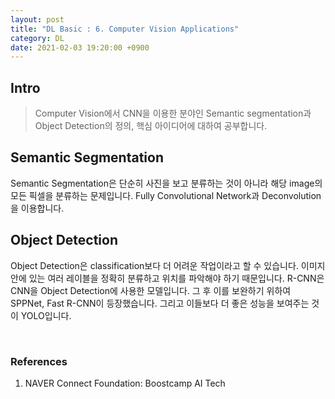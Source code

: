 ```yaml
---
layout: post
title: "DL Basic : 6. Computer Vision Applications"
category: DL
date: 2021-02-03 19:20:00 +0900
---
```

## Intro
>Computer Vision에서 CNN을 이용한 분야인 Semantic segmentation과 Object Detection의 정의, 핵심 아이디어에 대하여 공부합니다.

## Semantic Segmentation
Semantic Segmentation은 단순히 사진을 보고 분류하는 것이 아니라 해당 image의 모든 픽셀을 분류하는 문제입니다. Fully Convolutional Network과 Deconvolution을 이용합니다.

## Object Detection
Object Detection은 classification보다 더 어려운 작업이라고 할 수 있습니다. 이미지 안에 있는 여러 레이블을 정확히 분류하고 위치를 파악해야 하기 때문입니다. R-CNN은 CNN을 Object Detection에 사용한 모델입니다. 그 후 이를 보완하기 위하여 SPPNet, Fast R-CNN이 등장했습니다. 그리고 이들보다 더 좋은 성능을 보여주는 것이 YOLO입니다.

<br/>

### References
1. NAVER Connect Foundation: Boostcamp AI Tech
